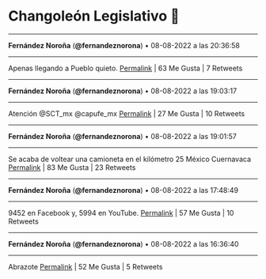 # Changoleón Legislativo 🙈
*****
**Fernández Noroña** (**@fernandeznorona**) • 08-08-2022 a las 20:36:58
*****
Apenas llegando a Pueblo quieto.
[Permalink](https://twitter.com/fernandeznorona/status/1556862075925942272) | 63 Me Gusta | 7 Retweets
*****
**Fernández Noroña** (**@fernandeznorona**) • 08-08-2022 a las 19:03:17
*****
Atención @SCT_mx @capufe_mx
[Permalink](https://twitter.com/fernandeznorona/status/1556838500753981442) | 27 Me Gusta | 10 Retweets
*****
**Fernández Noroña** (**@fernandeznorona**) • 08-08-2022 a las 19:01:57
*****
Se acaba de voltear una camioneta en el kilómetro 25 México Cuernavaca
[Permalink](https://twitter.com/fernandeznorona/status/1556838161564803074) | 83 Me Gusta | 23 Retweets
*****
**Fernández Noroña** (**@fernandeznorona**) • 08-08-2022 a las 17:48:49
*****
9452 en Facebook y, 5994 en YouTube.
[Permalink](https://twitter.com/fernandeznorona/status/1556819759341215745) | 57 Me Gusta | 10 Retweets
*****
**Fernández Noroña** (**@fernandeznorona**) • 08-08-2022 a las 16:36:40
*****
Abrazote
[Permalink](https://twitter.com/fernandeznorona/status/1556801601435828225) | 52 Me Gusta | 5 Retweets